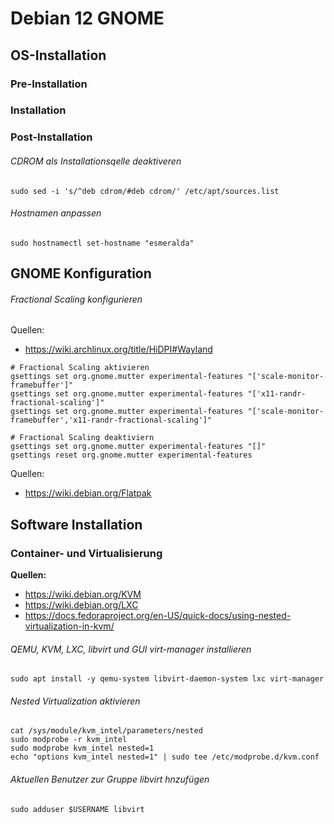 # Debian 12 GNOME

## OS-Installation

### Pre-Installation

### Installation

### Post-Installation

###### CDROM als Installationsqelle deaktiveren

```shell
sudo sed -i 's/^deb cdrom/#deb cdrom/' /etc/apt/sources.list
```
###### Hostnamen anpassen

```shell
sudo hostnamectl set-hostname "esmeralda"
```

## GNOME Konfiguration

###### Fractional Scaling konfigurieren

Quellen:

- <https://wiki.archlinux.org/title/HiDPI#Wayland>

```shell
# Fractional Scaling aktivieren
gsettings set org.gnome.mutter experimental-features "['scale-monitor-framebuffer']"
gsettings set org.gnome.mutter experimental-features "['x11-randr-fractional-scaling']"
gsettings set org.gnome.mutter experimental-features "['scale-monitor-framebuffer','x11-randr-fractional-scaling']"
```
```shell
# Fractional Scaling deaktiviern
gsettings set org.gnome.mutter experimental-features "[]"
gsettings reset org.gnome.mutter experimental-features
```


Quellen:

- <https://wiki.debian.org/Flatpak>

## Software Installation

### Container- und Virtualisierung

**Quellen:**

- <https://wiki.debian.org/KVM>
- <https://wiki.debian.org/LXC>
- <https://docs.fedoraproject.org/en-US/quick-docs/using-nested-virtualization-in-kvm/>

###### QEMU, KVM, LXC, libvirt und GUI virt-manager installieren
```shell
sudo apt install -y qemu-system libvirt-daemon-system lxc virt-manager
```

###### Nested Virtualization aktivieren
```shell
cat /sys/module/kvm_intel/parameters/nested
sudo modprobe -r kvm_intel
sudo modprobe kvm_intel nested=1
echo "options kvm_intel nested=1" | sudo tee /etc/modprobe.d/kvm.conf
```

###### Aktuellen Benutzer zur Gruppe libvirt hnzufügen
```shell
sudo adduser $USERNAME libvirt
```




